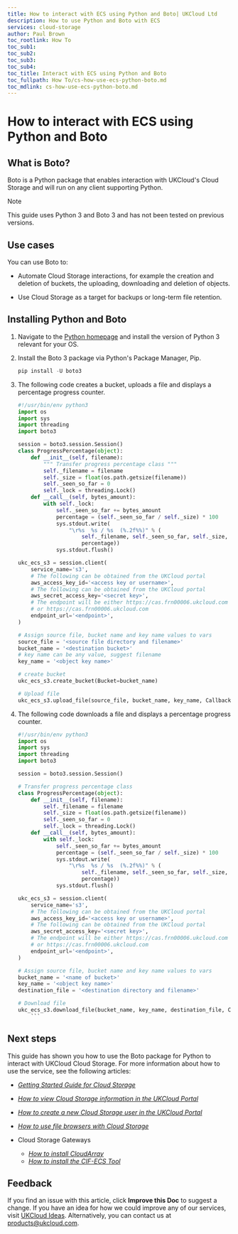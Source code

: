 ```yaml
---
title: How to interact with ECS using Python and Boto| UKCloud Ltd
description: How to use Python and Boto with ECS
services: cloud-storage
author: Paul Brown
toc_rootlink: How To
toc_sub1: 
toc_sub2:
toc_sub3:
toc_sub4:
toc_title: Interact with ECS using Python and Boto
toc_fullpath: How To/cs-how-use-ecs-python-boto.md
toc_mdlink: cs-how-use-ecs-python-boto.md
---
```


# How to interact with ECS using Python and Boto

## What is Boto?

Boto is a Python package that enables interaction with UKCloud's Cloud Storage and will run on any client supporting Python.

> [!NOTE]
> This guide uses Python 3 and Boto 3 and has not been tested on previous versions.

## Use cases

You can use Boto to:

- Automate Cloud Storage interactions, for example the creation and deletion of buckets, the uploading, downloading and deletion of objects.

- Use Cloud Storage as a target for backups or long-term file retention.

## Installing Python and Boto

1. Navigate to the [Python homepage](https://www.python.org/) and install the version of Python 3 relevant for your OS.

2. Install the Boto 3 package via Python's Package Manager,  Pip.

    ```Python
    pip install -U boto3
    ```

3. The following code creates a bucket, uploads a file and displays a percentage progress counter.

    ```Python
    #!/usr/bin/env python3
    import os
    import sys
    import threading
    import boto3
    
    session = boto3.session.Session()
    class ProgressPercentage(object):
        def __init__(self, filename):
            """ Transfer progress percentage class """
            self._filename = filename
            self._size = float(os.path.getsize(filename))
            self._seen_so_far = 0
            self._lock = threading.Lock()
        def __call__(self, bytes_amount):
            with self._lock:
                self._seen_so_far += bytes_amount
                percentage = (self._seen_so_far / self._size) * 100
                sys.stdout.write(
                    "\r%s  %s / %s  (%.2f%%)" % (
                        self._filename, self._seen_so_far, self._size,
                        percentage))
                sys.stdout.flush()
    
    ukc_ecs_s3 = session.client(
        service_name='s3',
        # The following can be obtained from the UKCloud portal
        aws_access_key_id='<access key or username>',
        # The following can be obtained from the UKCloud portal
        aws_secret_access_key='<secret key>',
        # The endpoint will be either https://cas.frn00006.ukcloud.com
        # or https://cas.frn00006.ukcloud.com
        endpoint_url='<endpoint>',
    )
    
    # Assign source file, bucket name and key name values to vars
    source_file = '<source file directory and filename>'
    bucket_name = '<destination bucket>'
    # key name can be any value, suggest filename
    key_name = '<object key name>'
    
    # create bucket
    ukc_ecs_s3.create_bucket(Bucket=bucket_name)
    
    # Upload file
    ukc_ecs_s3.upload_file(source_file, bucket_name, key_name, Callback=ProgressPercentage(source_file))
    ```

4. The following code downloads a file and displays a percentage progress counter.

    ```Python
    #!/usr/bin/env python3
    import os
    import sys
    import threading
    import boto3
    
    session = boto3.session.Session()
    
    # Transfer progress percentage class
    class ProgressPercentage(object):
        def __init__(self, filename):
            self._filename = filename
            self._size = float(os.path.getsize(filename))
            self._seen_so_far = 0
            self._lock = threading.Lock()
        def __call__(self, bytes_amount):
            with self._lock:
                self._seen_so_far += bytes_amount
                percentage = (self._seen_so_far / self._size) * 100
                sys.stdout.write(
                    "\r%s  %s / %s  (%.2f%%)" % (
                        self._filename, self._seen_so_far, self._size,
                        percentage))
                sys.stdout.flush()
    
    ukc_ecs_s3 = session.client(
        service_name='s3',
        # The following can be obtained from the UKCloud portal
        aws_access_key_id='<access key or username>',
        # The following can be obtained from the UKCloud portal
        aws_secret_access_key='<secret key>',
        # The endpoint will be either https://cas.frn00006.ukcloud.com
        # or https://cas.frn00006.ukcloud.com
        endpoint_url='<endpoint>',
    )
    
    # Assign source file, bucket name and key name values to vars
    bucket_name = '<name of bucket>'
    key_name = '<object key name>'
    destination_file = '<destination directory and filename>'
    
    # Download file
    ukc_ecs_s3.download_file(bucket_name, key_name, destination_file, Callback=ProgressPercentage(key_name))
        ```
    
## Next steps

This guide has shown you how to use the Boto package for Python to interact with UKCloud Cloud Storage. For more information about how to use the service, see the following articles:

- [*Getting Started Guide for Cloud Storage*](cs-gs.md)

- [*How to view Cloud Storage information in the UKCloud Portal*](cs-how-view-info-portal.md)

- [*How to create a new Cloud Storage user in the UKCloud Portal*](cs-how-create-user.md)
 
- [*How to use file browsers with Cloud Storage*](cs-how-use-file-browsers.md)

- Cloud Storage Gateways
    - [*How to install CloudArray*](cs-how-install-cloudarray.md)
    - [*How to install the CIF-ECS Tool*](cs-how-install-cifs-ecs.md)



## Feedback

If you find an issue with this article, click **Improve this Doc** to suggest a change. If you have an idea for how we could improve any of our services, visit [UKCloud Ideas](https://ideas.ukcloud.com/). Alternatively, you can contact us at products@ukcloud.com.
